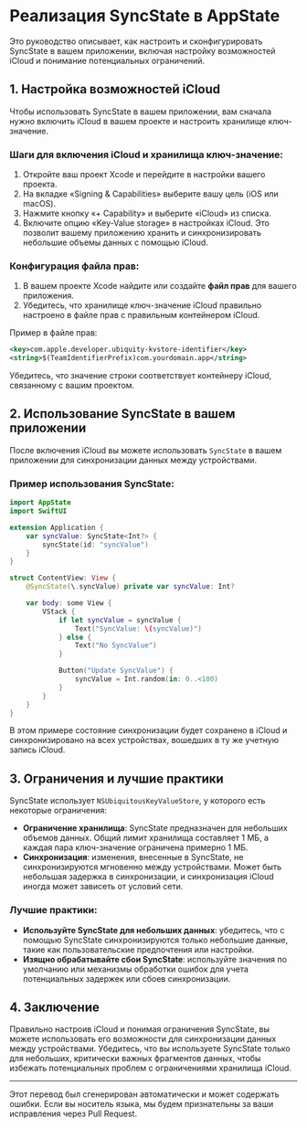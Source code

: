 # Реализация SyncState в AppState

Это руководство описывает, как настроить и сконфигурировать SyncState в вашем приложении, включая настройку возможностей iCloud и понимание потенциальных ограничений.

## 1. Настройка возможностей iCloud

Чтобы использовать SyncState в вашем приложении, вам сначала нужно включить iCloud в вашем проекте и настроить хранилище ключ-значение.

### Шаги для включения iCloud и хранилища ключ-значение:

1. Откройте ваш проект Xcode и перейдите в настройки вашего проекта.
2. На вкладке «Signing & Capabilities» выберите вашу цель (iOS или macOS).
3. Нажмите кнопку «+ Capability» и выберите «iCloud» из списка.
4. Включите опцию «Key-Value storage» в настройках iCloud. Это позволит вашему приложению хранить и синхронизировать небольшие объемы данных с помощью iCloud.

### Конфигурация файла прав:

1. В вашем проекте Xcode найдите или создайте **файл прав** для вашего приложения.
2. Убедитесь, что хранилище ключ-значение iCloud правильно настроено в файле прав с правильным контейнером iCloud.

Пример в файле прав:

```xml
<key>com.apple.developer.ubiquity-kvstore-identifier</key>
<string>$(TeamIdentifierPrefix)com.yourdomain.app</string>
```

Убедитесь, что значение строки соответствует контейнеру iCloud, связанному с вашим проектом.

## 2. Использование SyncState в вашем приложении

После включения iCloud вы можете использовать `SyncState` в вашем приложении для синхронизации данных между устройствами.

### Пример использования SyncState:

```swift
import AppState
import SwiftUI

extension Application {
    var syncValue: SyncState<Int?> {
        syncState(id: "syncValue")
    }
}

struct ContentView: View {
    @SyncState(\.syncValue) private var syncValue: Int?

    var body: some View {
        VStack {
            if let syncValue = syncValue {
                Text("SyncValue: \(syncValue)")
            } else {
                Text("No SyncValue")
            }

            Button("Update SyncValue") {
                syncValue = Int.random(in: 0..<100)
            }
        }
    }
}
```

В этом примере состояние синхронизации будет сохранено в iCloud и синхронизировано на всех устройствах, вошедших в ту же учетную запись iCloud.

## 3. Ограничения и лучшие практики

SyncState использует `NSUbiquitousKeyValueStore`, у которого есть некоторые ограничения:

- **Ограничение хранилища**: SyncState предназначен для небольших объемов данных. Общий лимит хранилища составляет 1 МБ, а каждая пара ключ-значение ограничена примерно 1 МБ.
- **Синхронизация**: изменения, внесенные в SyncState, не синхронизируются мгновенно между устройствами. Может быть небольшая задержка в синхронизации, и синхронизация iCloud иногда может зависеть от условий сети.

### Лучшие практики:

- **Используйте SyncState для небольших данных**: убедитесь, что с помощью SyncState синхронизируются только небольшие данные, такие как пользовательские предпочтения или настройки.
- **Изящно обрабатывайте сбои SyncState**: используйте значения по умолчанию или механизмы обработки ошибок для учета потенциальных задержек или сбоев синхронизации.

## 4. Заключение

Правильно настроив iCloud и понимая ограничения SyncState, вы можете использовать его возможности для синхронизации данных между устройствами. Убедитесь, что вы используете SyncState только для небольших, критически важных фрагментов данных, чтобы избежать потенциальных проблем с ограничениями хранилища iCloud.

---
Этот перевод был сгенерирован автоматически и может содержать ошибки. Если вы носитель языка, мы будем признательны за ваши исправления через Pull Request.
